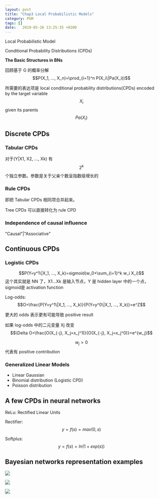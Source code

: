 ```yaml
---
layout: post
title: "Chap3 Local Probabilistic Models"
category: PGM
tags: []
date:   2019-05-26 13:25:35 +0200
---
```


Local Probabilistic Model

Conditional Probability Distributions (CPDs)

**The Basic Structures in BNs**

回顾基于 G 的概率分解$$P(X_1, …, X_n)=\prod_{i=1}^n P(X_i\|Pa(X_i))$$ 

所需要的表达项是 local conditional probability distributions(CPDs) encoded by the target variable $$X_i$$given its parents $$Pa(X_i)$$ 

## Discrete CPDs

### Tabular CPDs

对于(Y\|X1, X2, …, Xk) 有$$2^k$$ 个独立参数。参数是关于父亲个数呈指数级增长的

### Rule CPDs

即把 Tabular CPDs 相同项合并起来。

Tree CPDs 可以直接转化为 rule CPD

### Independence of causal influence

"Causal"\|"Associative"

## Continuous CPDs

### Logistic CPDs

$$P(Y=y^1\|X_1, …, X_k)=sigmoid(w_0+\sum_{i=1}^k w_i X_i)$$  这个其实就是 NN 了，X1...Xk 是输入节点，Y 是 hidden layer 中的一个点，sigmoid是 activation function

Log-odds: $$O=\frac{P(Y=y^1\|X_1, …, X_k)}{P(Y=y^0\|X_1, …, X_k)}=e^Z$$ 

更大的 odds 表示更有可能导致 positive result

如果 log-odds 中的二元变量 Xj 改变$$\Delta O=\frac{O(X_{-j}, X_j=x_j^1)}{O(X_{-j}, X_j=x_j^0)}=e^{w_j}$$ 

$$w_j>0$$ 代表有 positive contribution

### Generalized Linear Models

- Linear Gaussian
- Binomial distribution (Logistic CPD)
- Poisson distribution

## A few CPDs in neural networks

ReLu: Rectified Linear Units

Rectifier: $$y=f(s)=max(0, s)$$

Softplus: $$y=f(s)=ln(1+exp(s))$$ 

## Bayesian networks representation examples

![](https://strongman1995.github.io/assets/images/2019-05-26-chap3/1.png)

![](https://strongman1995.github.io/assets/images/2019-05-26-chap3/2.png)

![](https://strongman1995.github.io/assets/images/2019-05-26-chap3/3.png)

